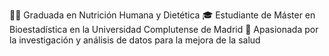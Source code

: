 👩‍🎓 Graduada en Nutrición Humana y Dietética
🎓 Estudiante de Máster en Bioestadística en la Universidad Complutense de Madrid
🔬 Apasionada por la investigación y análisis de datos para la mejora de la salud

